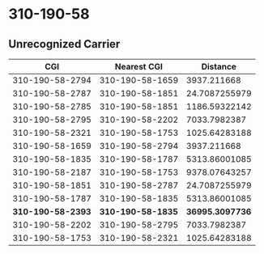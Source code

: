 # 310-190-58
## Unrecognized Carrier


| CGI | Nearest CGI | Distance |
|-----|-------------|----------|
| 310-190-58-2794 | 310-190-58-1659 | 3937.211668 |
| 310-190-58-2787 | 310-190-58-1851 | 24.7087255979 |
| 310-190-58-2785 | 310-190-58-1851 | 1186.59322142 |
| 310-190-58-2795 | 310-190-58-2202 | 7033.7982387 |
| 310-190-58-2321 | 310-190-58-1753 | 1025.64283188 |
| 310-190-58-1659 | 310-190-58-2794 | 3937.211668 |
| 310-190-58-1835 | 310-190-58-1787 | 5313.86001085 |
| 310-190-58-2187 | 310-190-58-1753 | 9378.07643257 |
| 310-190-58-1851 | 310-190-58-2787 | 24.7087255979 |
| 310-190-58-1787 | 310-190-58-1835 | 5313.86001085 |
| **310-190-58-2393** | **310-190-58-1835** | **36995.3097736** |
| 310-190-58-2202 | 310-190-58-2795 | 7033.7982387 |
| 310-190-58-1753 | 310-190-58-2321 | 1025.64283188 |
